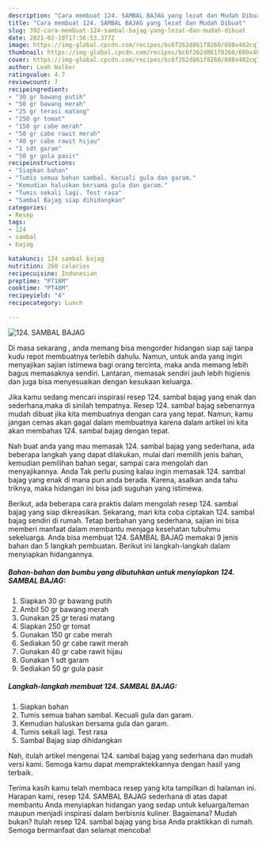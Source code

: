 ```yaml
---
description: "Cara membuat 124. SAMBAL BAJAG yang lezat dan Mudah Dibuat"
title: "Cara membuat 124. SAMBAL BAJAG yang lezat dan Mudah Dibuat"
slug: 392-cara-membuat-124-sambal-bajag-yang-lezat-dan-mudah-dibuat
date: 2021-02-10T17:56:53.377Z
image: https://img-global.cpcdn.com/recipes/bc6f262d861f8260/680x482cq70/124-sambal-bajag-foto-resep-utama.jpg
thumbnail: https://img-global.cpcdn.com/recipes/bc6f262d861f8260/680x482cq70/124-sambal-bajag-foto-resep-utama.jpg
cover: https://img-global.cpcdn.com/recipes/bc6f262d861f8260/680x482cq70/124-sambal-bajag-foto-resep-utama.jpg
author: Leah Walker
ratingvalue: 4.7
reviewcount: 7
recipeingredient:
- "30 gr bawang putih"
- "50 gr bawang merah"
- "25 gr terasi matang"
- "250 gr tomat"
- "150 gr cabe merah"
- "50 gr cabe rawit merah"
- "40 gr cabe rawit hijau"
- "1 sdt garam"
- "50 gr gula pasir"
recipeinstructions:
- "Siapkan bahan"
- "Tumis semua bahan sambal. Kecuali gula dan garam."
- "Kemudian haluskan bersama gula dan garam."
- "Tumis sekali lagi. Test rasa"
- "Sambal Bajag siap dihidangkan"
categories:
- Resep
tags:
- 124
- sambal
- bajag

katakunci: 124 sambal bajag 
nutrition: 260 calories
recipecuisine: Indonesian
preptime: "PT18M"
cooktime: "PT48M"
recipeyield: "4"
recipecategory: Lunch

---
```



![124. SAMBAL BAJAG](https://img-global.cpcdn.com/recipes/bc6f262d861f8260/680x482cq70/124-sambal-bajag-foto-resep-utama.jpg)

Di masa  sekarang , anda memang bisa mengorder hidangan siap saji tanpa kudu repot membuatnya terlebih dahulu. Namun, untuk anda yang ingin menyajikan sajian istimewa bagi orang tercinta, maka anda memang lebih bagus memasaknya sendiri. Lantaran, memasak sendiri jauh lebih higienis dan juga bisa menyesuaikan dengan kesukaan keluarga.

Jika kamu sedang mencari inspirasi resep 124. sambal bajag yang enak dan sederhana,maka di sinilah tempatnya. Resep 124. sambal bajag  sebenarnya mudah dibuat jika kita membuatnya dengan cara yang tepat. Namun, kamu jangan cemas akan gagal dalam membuatnya 
karena dalam artikel ini kita akan membahas 124. sambal bajag dengan tepat.  



Nah buat anda yang mau memasak 124. sambal bajag yang sederhana, ada beberapa langkah yang dapat dilakukan, mulai dari memilih jenis bahan, kemudian pemilihan bahan segar, sampai cara mengolah dan menyajikannya. Anda Tak perlu pusing kalau ingin memasak 124. sambal bajag yang enak di mana pun anda berada. Karena, asalkan anda  tahu triknya, maka hidangan ini bisa jadi suguhan yang istimewa.

Berikut, ada beberapa cara praktis  dalam mengolah resep 124. sambal bajag yang siap dikreasikan. Sekarang, mari kita coba ciptakan 124. sambal bajag sendiri di rumah. Tetap berbahan yang sederhana, sajian ini bisa memberi manfaat dalam membantu menjaga kesehatan tubuhmu sekeluarga. Anda bisa membuat 124. SAMBAL BAJAG memakai 9 jenis bahan dan 5 langkah pembuatan. Berikut ini langkah-langkah dalam menyiapkan hidangannya.

<!--inarticleads1-->

##### Bahan-bahan dan bumbu yang dibutuhkan untuk menyiapkan 124. SAMBAL BAJAG:

1. Siapkan 30 gr bawang putih
1. Ambil 50 gr bawang merah
1. Gunakan 25 gr terasi matang
1. Siapkan 250 gr tomat
1. Gunakan 150 gr cabe merah
1. Sediakan 50 gr cabe rawit merah
1. Gunakan 40 gr cabe rawit hijau
1. Gunakan 1 sdt garam
1. Sediakan 50 gr gula pasir




<!--inarticleads2-->

##### Langkah-langkah membuat 124. SAMBAL BAJAG:

1. Siapkan bahan
1. Tumis semua bahan sambal. Kecuali gula dan garam.
1. Kemudian haluskan bersama gula dan garam.
1. Tumis sekali lagi. Test rasa
1. Sambal Bajag siap dihidangkan




Nah, itulah artikel mengenai  124. sambal bajag  yang sederhana dan mudah versi kami. Semoga kamu dapat mempraktekkannya dengan hasil yang terbaik. 

Terima kasih kamu telah membaca resep yang kita tampilkan di halaman ini. Harapan kami, resep  124. SAMBAL BAJAG sederhana di atas dapat membantu Anda menyiapkan hidangan yang sedap untuk keluarga/teman maupun menjadi inspirasi dalam berbisnis kuliner. Bagaimana? Mudah bukan? Itulah resep 124. sambal bajag yang bisa Anda praktikkan di rumah. Semoga bermanfaat dan selamat mencoba!

